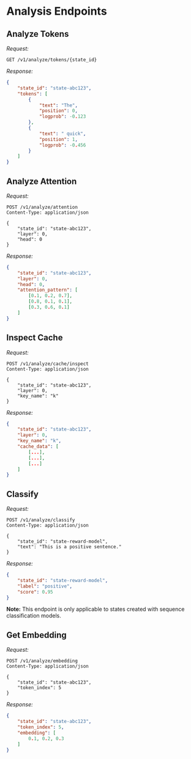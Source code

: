 # Analysis Endpoints

## Analyze Tokens

*Request:*

```http
GET /v1/analyze/tokens/{state_id}
```

*Response:*

```json
{
    "state_id": "state-abc123",
    "tokens": [
        {
            "text": "The",
            "position": 0,
            "logprob": -0.123
        },
        {
            "text": " quick",
            "position": 1,
            "logprob": -0.456
        }
    ]
}
```

## Analyze Attention

*Request:*

```http
POST /v1/analyze/attention
Content-Type: application/json

{
    "state_id": "state-abc123",
    "layer": 0,
    "head": 0
}
```

*Response:*

```json
{
    "state_id": "state-abc123",
    "layer": 0,
    "head": 0,
    "attention_pattern": [
        [0.1, 0.2, 0.7],
        [0.8, 0.1, 0.1],
        [0.3, 0.6, 0.1]
    ]
}
```

## Inspect Cache

*Request:*

```http
POST /v1/analyze/cache/inspect
Content-Type: application/json

{
    "state_id": "state-abc123",
    "layer": 0,
    "key_name": "k"
}
```

*Response:*

```json
{
    "state_id": "state-abc123",
    "layer": 0,
    "key_name": "k",
    "cache_data": [
        [...],
        [...],
        [...]
    ]
}
```

## Classify

*Request:*

```http
POST /v1/analyze/classify
Content-Type: application/json

{
    "state_id": "state-reward-model",
    "text": "This is a positive sentence."
}
```

*Response:*

```json
{
    "state_id": "state-reward-model",
    "label": "positive",
    "score": 0.95
}
```

**Note:** This endpoint is only applicable to states created with sequence classification models.

## Get Embedding

*Request:*

```http
POST /v1/analyze/embedding
Content-Type: application/json

{
    "state_id": "state-abc123",
    "token_index": 5
}
```

*Response:*

```json
{
    "state_id": "state-abc123",
    "token_index": 5,
    "embedding": [
        0.1, 0.2, 0.3
    ]
}
```
